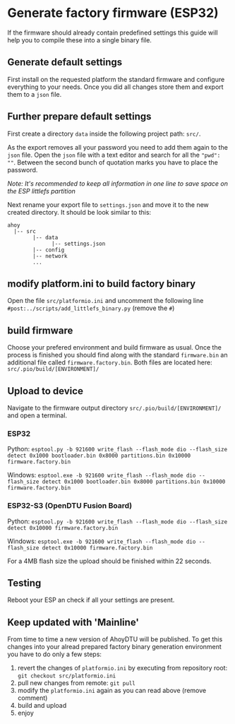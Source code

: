 # Generate factory firmware (ESP32)

If the firmware should already contain predefined settings this guide will help you to compile these into a single binary file.

## Generate default settings

First install on the requested platform the standard firmware and configure everything to your needs. Once you did all changes store them and export them to a `json` file.

## Further prepare default settings

First create a directory `data` inside the following project path: `src/`.

As the export removes all your password you need to add them again to the `json` file. Open the `json` file with a text editor and search for all the `"pwd": ""`. Between the second bunch of quotation marks you have to place the password.

*Note: It's recommended to keep all information in one line to save space on the ESP littlefs partition*

Next rename your export file to `settings.json` and move it to the new created directory. It should be look similar to this:

```
ahoy
  |-- src
        |-- data
              |-- settings.json
        |-- config
        |-- network
        ...
```

## modify platform.ini to build factory binary

Open the file `src/platformio.ini` and uncomment the following line `#post:../scripts/add_littlefs_binary.py` (remove the `#`)

## build firmware

Choose your prefered environment and build firmware as usual. Once the process is finished you should find along with the standard `firmware.bin` an additional file called `firmware.factory.bin`. Both files are located here: `src/.pio/build/[ENVIRONMENT]/`

## Upload to device

Navigate to the firmware output directory `src/.pio/build/[ENVIRONMENT]/` and open a terminal.

### ESP32

Python:
`esptool.py -b 921600 write_flash --flash_mode dio --flash_size detect 0x1000 bootloader.bin 0x8000 partitions.bin 0x10000 firmware.factory.bin`

Windows:
`esptool.exe -b 921600 write_flash --flash_mode dio --flash_size detect 0x1000 bootloader.bin 0x8000 partitions.bin 0x10000 firmware.factory.bin`

### ESP32-S3 (OpenDTU Fusion Board)

Python:
`esptool.py -b 921600 write_flash --flash_mode dio --flash_size detect 0x10000 firmware.factory.bin`

Windows:
`esptool.exe -b 921600 write_flash --flash_mode dio --flash_size detect 0x10000 firmware.factory.bin`

For a 4MB flash size the upload should be finished within 22 seconds.

## Testing

Reboot your ESP an check if all your settings are present.

## Keep updated with 'Mainline'

From time to time a new version of AhoyDTU will be published. To get this changes into your alread prepared factory binary generation environment you have to do only a few steps:

1. revert the changes of `platformio.ini` by executing from repository root: `git checkout src/platformio.ini`
2. pull new changes from remote: `git pull`
3. modify the `platformio.ini` again as you can read above (remove comment)
4. build and upload
5. enjoy
